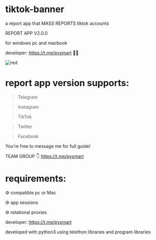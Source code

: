 # tiktok-banner
a report app that MASS REPORTS tiktok accounts

REPORT APP V2.0.0

for windows pc and macbook  

developer: https://t.me/pysmart 👨‍💻

![red](https://github.com/user-attachments/assets/a3afd08d-8692-4e5b-aa4a-b7f4cf318caf)


# report app version supports:

> Telegram

> Instagram 

> TikTok 

> Twitter 

> Facebook
 
You’re free to message me for full guide! 

TEAM GROUP 👇
https://t.me/pysmart

# requirements:

⚙️ compatible pc or Mac

⚙️ app sessions 

⚙️ rotational proxies

developer: https://t.me/pysmart

developed with python3 using telethon libraries and program libraries 



